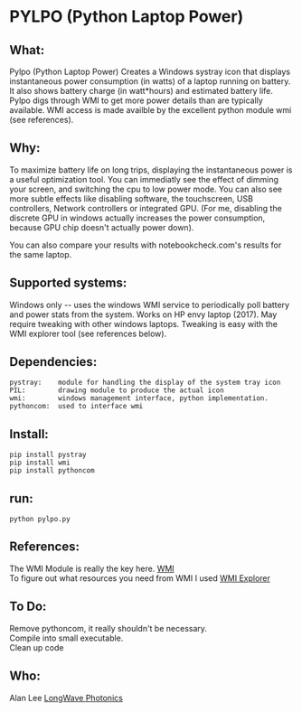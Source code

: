 # PYLPO (Python Laptop Power)

## What:
  
Pylpo (Python Laptop Power) Creates a Windows systray icon that displays instantaneous power consumption (in watts) of a laptop running on battery.  It also shows battery charge (in watt*hours) and estimated battery life.  Pylpo digs through WMI  to get more power details than are typically available.  WMI access is made availble by the excellent python module wmi (see references).

## Why:
To maximize battery life on long trips, displaying the instantaneous power is a useful optimization tool.  You can immediatly see the effect of dimming your screen, and switching the cpu to low power mode.  You can also see more subtle effects like disabling software, the touchscreen, USB controllers, Network controllers or integrated GPU.  (For me, disabling the discrete GPU in windows actually increases the power consumption, because GPU chip doesn't actually power down).

You can also compare your results with notebookcheck.com's results for the same laptop.  


## Supported systems:

Windows only -- uses the windows WMI service to periodically poll battery and power stats from the system.  Works on HP envy laptop (2017).  May require tweaking with other windows laptops.  Tweaking is easy with the WMI explorer tool (see references below).
  
  
## Dependencies:

```
pystray: 	module for handling the display of the system tray icon  
PIL:		drawing module to produce the actual icon 
wmi:		windows management interface, python implementation.  
pythoncom:	used to interface wmi 
```  
  
## Install:
  
```
pip install pystray  
pip install wmi  		
pip install pythoncom  
```
  
## run:
  
```
python pylpo.py
```
  
## References:
  
The WMI Module is really the key here. [WMI](https://pypi.org/project/WMI/)  
To figure out what resources you need from WMI I used [WMI Explorer](https://devblogs.microsoft.com/scripting/weekend-scripter-the-wmi-explorer-tool/)
  
## To Do:  
  
Remove pythoncom, it really shouldn't be necessary.  
Compile into small executable.  
Clean up code

## Who:
  
Alan Lee [LongWave Photonics](https://longwavephotonics.com)
  

  
